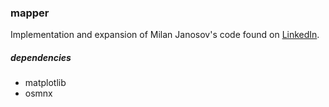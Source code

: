 ### mapper

Implementation and expansion of Milan Janosov's code found on [LinkedIn](https://www.linkedin.com/posts/milan-janosov_datascience-geospatialdata-gis-activity-7204754459732697090-68Yh/).

##### dependencies
* matplotlib
* osmnx
